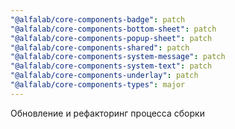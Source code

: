```yaml
---
"@alfalab/core-components-badge": patch
"@alfalab/core-components-bottom-sheet": patch
"@alfalab/core-components-popup-sheet": patch
"@alfalab/core-components-shared": patch
"@alfalab/core-components-system-message": patch
"@alfalab/core-components-system-text": patch
"@alfalab/core-components-underlay": patch
"@alfalab/core-components-types": major
---
```


Обновление и рефакторинг процесса сборки
